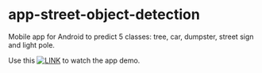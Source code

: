 # app-street-object-detection

Mobile app for Android to predict 5 classes: tree, car, dumpster, street sign and light pole.

Use this [![LINK]()](https://www.youtube.com/watch?v=QXnPoR7ZaL0) to watch the app demo.
